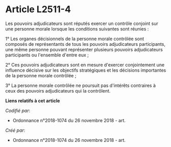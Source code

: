 # Article L2511-4

Les pouvoirs adjudicateurs sont réputés exercer un contrôle conjoint sur une personne morale lorsque les conditions suivantes
sont réunies :

1° Les organes décisionnels de la personne morale contrôlée sont composés de représentants de tous les pouvoirs adjudicateurs
participants, une même personne pouvant représenter plusieurs pouvoirs adjudicateurs participants ou l'ensemble d'entre eux ;

2° Ces pouvoirs adjudicateurs sont en mesure d'exercer conjointement une influence décisive sur les objectifs stratégiques et
les décisions importantes de la personne morale contrôlée ;

3° La personne morale contrôlée ne poursuit pas d'intérêts contraires à ceux des pouvoirs adjudicateurs qui la contrôlent.

**Liens relatifs à cet article**

_Codifié par_:

  - Ordonnance n°2018-1074 du 26 novembre 2018 - art.

_Créé par_:

  - Ordonnance n°2018-1074 du 26 novembre 2018 - art.
